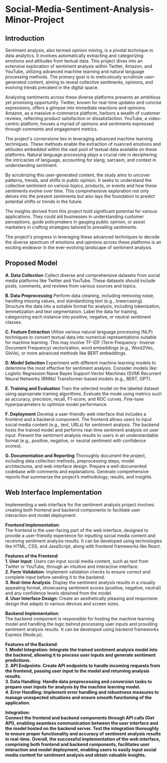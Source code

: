 # Social-Media-Sentiment-Analysis-Minor-Project

## Introduction

Sentiment analysis, also termed opinion mining, is a pivotal technique in data analytics. It involves automatically extracting and categorizing emotions and attitudes from textual data. This project dives into an extensive exploration of sentiment analysis within Twitter, Amazon, and YouTube, utilizing advanced machine learning and natural language processing methods. The primary goal is to meticulously scrutinize user-generated content, aiming to reveal collective sentiments, opinions, and evolving trends prevalent in the digital space.

Analyzing sentiments across these diverse platforms presents an ambitious yet promising opportunity. Twitter, known for real-time updates and concise expressions, offers a glimpse into immediate reactions and opinions. Amazon, as a massive e-commerce platform, harbors a wealth of customer reviews, reflecting product satisfaction or dissatisfaction. YouTube, a video-centric platform, houses a myriad of opinions and sentiments expressed through comments and engagement metrics.

The project's cornerstone lies in leveraging advanced machine learning techniques. These methods enable the extraction of nuanced emotions and attitudes embedded within the vast pool of textual data available on these platforms. Natural language processing plays a crucial role in deciphering the intricacies of language, accounting for slang, sarcasm, and context in understanding sentiment.

By scrutinizing this user-generated content, the study aims to uncover patterns, trends, and shifts in public opinion. It seeks to understand the collective sentiment on various topics, products, or events and how these sentiments evolve over time. This comprehensive exploration not only delves into the present sentiments but also lays the foundation to predict potential shifts or trends in the future.

The insights derived from this project hold significant potential for various applications. They could aid businesses in understanding customer perceptions, guide policymakers in gauging public opinion, or assist marketers in crafting strategies tailored to prevailing sentiments.

The project's progress in leveraging these advanced techniques to decode the diverse spectrum of emotions and opinions across these platforms is an exciting endeavor in the ever-evolving landscape of sentiment analysis.

## Proposed Model

<strong>A. Data Collection</strong>
Collect diverse and comprehensive datasets from social media platforms like Twitter and YouTube. These datasets should include posts, comments, and reviews from various sources and topics.<br>

<strong>B. Data Preprocessing</strong>
Perform data cleaning, including removing noise, handling missing values, and standardizing text (e.g., lowercasing). Structure the data into a suitable format for analysis, including tokenization, lemmetization and text segmentation. Label the data for training, categorizing each instance into positive, negative, or neutral sentiment classes.<br>

<strong>C. Feature Extraction</strong>
Utilize various natural language processing (NLP) techniques to convert textual data into numerical representations suitable for machine learning. This may involve TF-IDF (Term Frequency- Inverse Document Frequency) vectorization, word embeddings (e.g., Word2Vec, GloVe), or more advanced methods like BERT embeddings.<br>

<strong>D. Model Selection</strong>
Experiment with different machine learning models to determine the most effective for sentiment analysis. Consider models like: Logistic Regression Naive Bayes Support Vector Machines (SVM) Recurrent Neural Networks (RNNs) Transformer-based models (e.g., BERT, GPT).<br>

<strong>E. Training and Evaluation</strong>
Train the selected model on the labeled dataset using appropriate training algorithms. Evaluate the mode using metrics such as accuracy, precision, recall, F1-score, and ROC curves. Fine-tune hyperparameters to optimize model performance.<br>

<strong>F. Deployment</strong>
Develop a user-friendly web interface that includes a frontend and a backend component. The frontend allows users to input social media content (e.g., text, URLs) for sentiment analysis. The backend hosts the trained model and performs real-time sentiment analysis on user input. Present the sentiment analysis results to users in an understandable format (e.g., positive, negative, or neutral sentiment with confidence scores).<br>

<strong>G. Documentation and Reporting</strong>
Thoroughly document the project, including data collection methods, preprocessing steps, model architectures, and web interface design. Prepare a well-documented codebase with comments and explanations. Generate comprehensive reports that summarize the project’s methodology, results, and insights.

## Web Interface Implementation

Implementing a web interface for the sentiment analysis project involves creating both frontend and backend components to facilitate user interaction and model deployment.<br>

<strong>Frontend Implementation</strong>:<br> The frontend is the user-facing part of the web interface, designed to provide a user-friendly experience for inputting social media content and receiving sentiment analysis results. It can be developed using technologies like HTML, CSS, and JavaScript, along with frontend frameworks like React.<br>

<strong>Features of the Frontend</strong>:<br>
<strong>1.	User Input</strong>: Users can input social media content, such as text from Twitter or YouTube, through an intuitive and interactive interface.<br>
<strong>2.	Form Validation</strong>: Implement validation checks to ensure correct and complete input before sending it to the backend.<br>
<strong>3.	Real-time Analysis</strong>: Display the sentiment analysis results in a visually appealing format, showcasing sentiment scores (positive, negative, neutral) and any confidence levels obtained from the model.<br>
<strong>4.	User Interface Design</strong>: Create an aesthetically pleasing and responsive design that adapts to various devices and screen sizes.<br>

<strong>Backend Implementation</strong>:<br> The backend component is responsible for hosting the machine learning model and handling the logic behind processing user inputs and providing sentiment analysis results. It can be developed using backend frameworks Express (Node.js).

<strong>Features of the Backend</strong>:<br>
<strong>1.	Model Integration: Integrate the trained sentiment analysis model into the backend, allowing it to process user inputs and generate sentiment predictions.<br>
<strong>2.	API Endpoints</strong>: Create API endpoints to handle incoming requests from the frontend, passing user input to the model and returning analysis results.<br>
<strong>3.	Data Handling</strong>: Handle data preprocessing and conversion tasks to prepare user inputs for analysis by the machine learning model.<br>
<strong>4.	Error Handling</strong>: Implement error handling and robustness measures to manage unexpected situations and ensure smooth functioning of the application.<br>

<strong>Integration</strong>:<br> Connect the frontend and backend components through API calls (Get API), enabling seamless communication between the user interface and the model hosted on the backend server. Test the integration thoroughly to ensure proper functionality and accuracy of sentiment analysis results in real-time.
Overall, the successful implementation of the web interface, comprising both frontend and backend components, facilitates user interaction and model deployment, enabling users to easily input social media content for sentiment analysis and obtain valuable insights.
